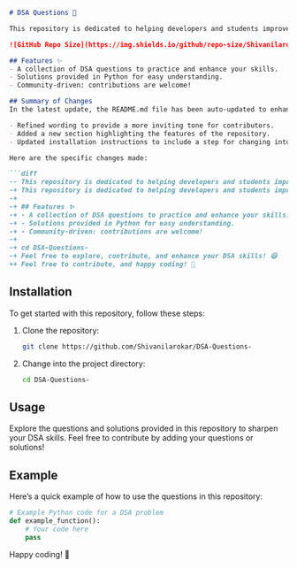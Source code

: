 ```markdown
# DSA Questions 🚀

This repository is dedicated to helping developers and students improve their skills in Data Structures and Algorithms (DSA) through a collection of curated questions and solutions.

![GitHub Repo Size](https://img.shields.io/github/repo-size/Shivanilarokar/DSA-Questions-) ![Contributors](https://img.shields.io/github/contributors/Shivanilarokar/DSA-Questions-) ![Issues](https://img.shields.io/github/issues/Shivanilarokar/DSA-Questions-)

## Features ✨
- A collection of DSA questions to practice and enhance your skills.
- Solutions provided in Python for easy understanding.
- Community-driven: contributions are welcome!

## Summary of Changes
In the latest update, the README.md file has been auto-updated to enhance clarity and encourage contributions. The following changes were made:

- Refined wording to provide a more inviting tone for contributors.
- Added a new section highlighting the features of the repository.
- Updated installation instructions to include a step for changing into the project directory.

Here are the specific changes made:

```diff
-- This repository is dedicated to helping developers and students improve their skills in Data Structures and Algorithms (DSA) through a collection of curated questions and solutions.
-+ This repository is dedicated to helping developers and students improve their skills in Data Structures and Algorithms (DSA) through a collection of curated questions and solutions.
-+ 
-+ ## Features ✨
-+ - A collection of DSA questions to practice and enhance your skills.
-+ - Solutions provided in Python for easy understanding.
-+ - Community-driven: contributions are welcome!
-+ 
-+ cd DSA-Questions-
-+ Feel free to explore, contribute, and enhance your DSA skills! 😃
++ Feel free to contribute, and happy coding! 🎉
```

## Installation
To get started with this repository, follow these steps:

1. Clone the repository:
   ```bash
   git clone https://github.com/Shivanilarokar/DSA-Questions-
   ```
2. Change into the project directory:
   ```bash
   cd DSA-Questions-
   ```

## Usage
Explore the questions and solutions provided in this repository to sharpen your DSA skills. Feel free to contribute by adding your questions or solutions!

## Example
Here’s a quick example of how to use the questions in this repository:

```python
# Example Python code for a DSA problem
def example_function():
    # Your code here
    pass
```

Happy coding! 🎉
```